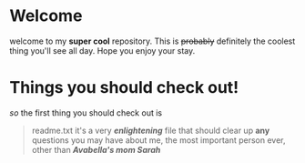 # Welcome
welcome to my **super cool** repository. This is ~~probably~~ definitely the coolest thing you'll see all day. Hope you enjoy your stay. 
# Things you should check out!
_so_ the first thing you should check out is
> readme.txt
it's a very ***enlightening*** file that should clear up **any** questions you may have about me, the most important person ever, other than ***Avabella's mom Sarah***

